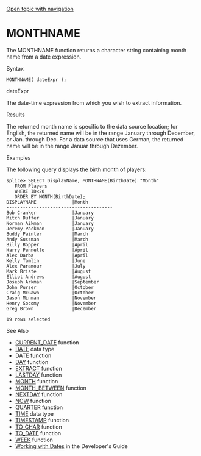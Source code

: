 [Open topic with navigation](../../../index.html#Shared/SQLReference/BuiltInFcns/MonthName.html)

MONTHNAME
=========

The <span class="CodeFont">MONTHNAME</span> function returns a character string containing month name from a date expression.

Syntax

``` FcnSyntax
MONTHNAME( dateExpr );
```

dateExpr

The date-time expression from which you wish to extract information.

Results

The returned month name is specific to the data source location; for English, the returned name will be in the range <span class="CodeFont">January</span> through <span class="CodeFont">December</span>, or <span class="CodeFont">Jan.</span> through <span class="CodeFont">Dec.</span> For a data source that uses German, the returned name will be in the range <span class="CodeFont">Januar</span> through <span class="CodeFont">Dezember</span>.

Examples

The following query displays the birth month of players:

``` Example
splice> SELECT DisplayName, MONTHNAME(BirthDate) "Month"
   FROM Players
   WHERE ID<20
   ORDER BY MONTH(BirthDate);
DISPLAYNAME             |Month         
---------------------------------------
Bob Cranker             |January       
Mitch Duffer            |January       
Norman Aikman           |January       
Jeremy Packman          |January       
Buddy Painter           |March         
Andy Sussman            |March         
Billy Bopper            |April         
Harry Pennello          |April         
Alex Darba              |April         
Kelly Tamlin            |June          
Alex Paramour           |July          
Mark Briste             |August        
Elliot Andrews          |August        
Joseph Arkman           |September     
John Purser             |October       
Craig McGawn            |October       
Jason Minman            |November      
Henry Socomy            |November      
Greg Brown              |December      

19 rows selected
```

See Also

-   [<span class="CodeFont">CURRENT\_DATE</span>](CurrentDate.html) function
-   [<span class="CodeFont">DATE</span>](../DataTypes/Date.html) data type
-   [<span class="CodeFont">DATE</span>](Date.html) function
-   [<span class="CodeFont">DAY</span>](Day.html) function
-   [<span class="CodeFont">EXTRACT</span>](Extract.html) function
-   [<span class="CodeFont">LASTDAY</span>](LastDay.html) function
-   [<span class="CodeFont">MONTH</span>](Month.html) function
-   [<span class="CodeFont">MONTH\_BETWEEN</span>](MonthBetween.html) function
-   [<span class="CodeFont">NEXTDAY</span>](NextDay.html) function
-   [<span class="CodeFont">NOW</span>](Now.html) function
-   [<span class="CodeFont">QUARTER</span>](Quarter.html) function
-   [<span class="CodeFont">TIME</span>](../DataTypes/Time.html) data type
-   [<span class="CodeFont">TIMESTAMP</span>](TimeStamp.html) function
-   [<span class="CodeFont">TO\_CHAR</span>](ToChar.html) function
-   [<span class="CodeFont">TO\_DATE</span>](ToDate.html) function
-   [<span class="CodeFont">WEEK</span>](Week.html) function
-   <span class="ItalicFont">[Working with Dates](../../Developers/Fundamentals/WorkingWithDates.html)</span> in the <span class="ItalicFont">Developer's Guide</span>

 


